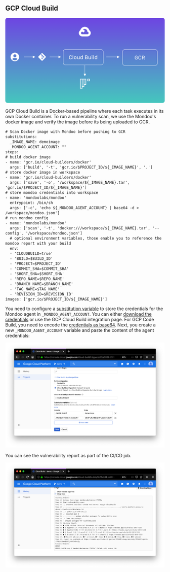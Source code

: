 ## GCP Cloud Build

![Illustration of GCP Cloud Build integration](./integration-gcp-cloudbuild.png)

GCP Cloud Build is a Docker-based pipeline where each task executes in its own Docker container. To run a vulnerability scan, we use the Mondoo's docker image and verify the image before its being uploaded to GCR.

```
# Scan Docker image with Mondoo before pushing to GCR
substitutions:
  _IMAGE_NAME: demoimage
  _MONDOO_AGENT_ACCOUNT: ""
steps:
# build docker image
- name: 'gcr.io/cloud-builders/docker'
  args: ['build', '-t', 'gcr.io/$PROJECT_ID/${_IMAGE_NAME}', '.']
# store docker image in workspace
- name: 'gcr.io/cloud-builders/docker'
  args: ['save', '-o', '/workspace/${_IMAGE_NAME}.tar', 'gcr.io/$PROJECT_ID/${_IMAGE_NAME}']
# store mondoo credentials into workspace
- name: 'mondoolabs/mondoo'
  entrypoint: /bin/sh
  args: ['-c', 'echo ${_MONDOO_AGENT_ACCOUNT} | base64 -d > /workspace/mondoo.json']
# run mondoo config
- name: 'mondoolabs/mondoo'
  args: ['scan', '-t', 'docker:///workspace/${_IMAGE_NAME}.tar', '--config', '/workspace/mondoo.json']
  # optional environment variables, those enable you to reference the mondoo report with your build
  env:
  - 'CLOUDBUILD=true'
  - 'BUILD=$BUILD_ID'
  - 'PROJECT=$PROJECT_ID'
  - 'COMMIT_SHA=$COMMIT_SHA'
  - 'SHORT_SHA=$SHORT_SHA'
  - 'REPO_NAME=$REPO_NAME'
  - 'BRANCH_NAME=$BRANCH_NAME'
  - 'TAG_NAME=$TAG_NAME'
  - 'REVISION_ID=$REVISION_ID'
images: ['gcr.io/$PROJECT_ID/${_IMAGE_NAME}']
```

You need to configure a [substitution variable](https://cloud.google.com/cloud-build/docs/configuring-builds/substitute-variable-values) to store the credentials for the Mondoo agent in `_MONDOO_AGENT_ACCOUNT`. You can either [download the credentials](../../agent/installation/registration) or use the GCP Cloud Build integration page. For GCP Code Build, you need to encode the [credentials as base64](#store-mondoo-credentials). Next, you create a new `_MONDOO_AGENT_ACCOUNT` variable and paste the content of the agent credentials:

![Paste the configuration as GCP substitution variable](./mondoo-cicd-cloudbuild-setup.png)

You can see the vulnerability report as part of the CI/CD job.

![Run a mondoo scan in GCP Cloud Build](./mondoo-cicd-cloudbuild-result-text.png)